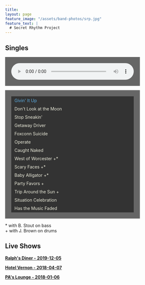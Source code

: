```yaml
---
title: 
layout: page
feature_image: "/assets/band-photos/srp.jpg"
feature_text: |
  # Secret Rhythm Project
---
```


<style>
#playlist,audio{background:#666;width:400px;padding:20px;}
.active a{color:#5DB0E6;text-decoration:none;}
#playlist { list-style: none; }
.pli {
  color:#eeeedd;
  background:#333;
  padding:5px;
  display:block;
  background-image:none !important;
  text-decoration:none;
  padding-left: 0.75em;
}
</style>

<script src="/assets/js/jquery-3.6.0.slim.min.js"></script>
<script src="/assets/js/playlist.js"></script>

## Singles

<audio id="audio" preload="auto" tabindex="0" controls="" >
  <source src="/assets/music/SRP_Singles_StopSneaking.mp3">
  Sorry, your browser does not support HTML Audio.
</audio>

<ul id="playlist">
	<li class="active">
		<a href="/assets/music/SRP_Singles_GivinItUp.mp3" class="pli">
				Givin' It Up
		</a>
	</li>
	<li>
		<a href="/assets/music/SRP_Singles_DontLookAtTheMoon.mp3" class="pli">
				Don't Look at the Moon
		</a>
	</li>
	<li>
		<a href="/assets/music/SRP_Singles_StopSneaking.mp3" class="pli">
				Stop Sneakin'
		</a>
	</li>
	<li>
		<a href="/assets/music/SRP_Singles_GetawayDriver.mp3" class="pli">
				Getaway Driver
		</a>
	</li>
	<li>
		<a href="/assets/music/SRP_Singles_FoxConnSuicide.mp3" class="pli">
				Foxconn Suicide
		</a>
	</li>
	<li>
		<a href="/assets/music/SRP_Singles_Operate.mp3" class="pli">
				Operate
		</a>
	</li>
	<li>
		<a href="/assets/music/SRP_Singles_CaughtNaked.mp3" class="pli">
				Caught Naked
		</a>
	</li>
	<li>
		<a href="/assets/music/SRP_Singles_WestOfWorcester.mp3" class="pli">
				West of Worcester +*
		</a>
	</li>
	<li>
		<a href="/assets/music/SRP_Singles_ScaryFaces.mp3" class="pli">
				Scary Faces +*
		</a>
	</li>
	<li>
		<a href="/assets/music/SRP_Singles_BabyAligator.mp3" class="pli">
				Baby Alligator +*
		</a>
	</li>
	<li>
		<a href="/assets/music/SRP_Singles_PartyFavors.mp3" class="pli">
				Party Favors +
		</a>
	</li>
	<li>
		<a href="/assets/music/SRP_Singles_TripAroundTheSun.mp3" class="pli">
				Trip Around the Sun +
		</a>
	</li>
	<li>
		<a href="/assets/music/SRP_Singles_SituationCelebration.mp3" class="pli">
				Situation Celebration
		</a>
	</li>
	<li>
		<a href="/assets/music/SRP_Singles_HasTheMusicFaded.mp3" class="pli">
				Has the Music Faded
		</a>
	</li>
</ul>

\* with B. Stout on bass<br>
\+ with J. Brown on drums

## Live Shows

**[Ralph's Diner - 2019-12-05](/shows/2019-12-05-ralphs/)**

**[Hotel Vernon - 2018-04-07](/shows/2018-04-07-hotel-vernon/)**

**[PA's Lounge - 2018-01-06](/shows/2018-01-06-pas-lounge/)**
